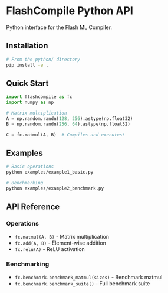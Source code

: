 # FlashCompile Python API

Python interface for the Flash ML Compiler.

## Installation
```bash
# From the python/ directory
pip install -e .
```

## Quick Start
```python
import flashcompile as fc
import numpy as np

# Matrix multiplication
A = np.random.randn(128, 256).astype(np.float32)
B = np.random.randn(256, 64).astype(np.float32)

C = fc.matmul(A, B)  # Compiles and executes!
```

## Examples
```bash
# Basic operations
python examples/example1_basic.py

# Benchmarking
python examples/example2_benchmark.py
```

## API Reference

### Operations

- `fc.matmul(A, B)` - Matrix multiplication
- `fc.add(A, B)` - Element-wise addition
- `fc.relu(A)` - ReLU activation

### Benchmarking

- `fc.benchmark.benchmark_matmul(sizes)` - Benchmark matmul
- `fc.benchmark.benchmark_suite()` - Full benchmark suite